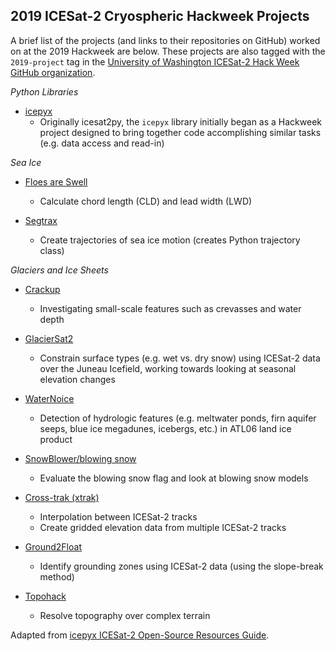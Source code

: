 2019 ICESat-2 Cryospheric Hackweek Projects
-------------------------------------------

A brief list of the projects (and links to their repositories on GitHub) worked on at the 2019 Hackweek are below. These projects are also tagged with the `2019-project` tag in the [University of Washington ICESat-2 Hack Week GitHub organization](https://github.com/ICESAT-2HackWeek).

*Python Libraries*

- [icepyx](https://github.com/icesat2py/icepyx)
    - Originally icesat2py, the `icepyx` library initially began as a Hackweek project designed to bring together code accomplishing similar tasks (e.g. data access and read-in)

*Sea Ice*

- [Floes are Swell](https://github.com/ICESAT-2HackWeek/Floes-are-Swell)
  - Calculate chord length (CLD) and lead width (LWD)

- [Segtrax](https://github.com/ICESAT-2HackWeek/segtrax)

  - Create trajectories of sea ice motion (creates Python trajectory class)

*Glaciers and Ice Sheets*

- [Crackup](https://github.com/ICESAT-2HackWeek/crackup)

  - Investigating small-scale features such as crevasses and water depth

- [GlacierSat2](https://github.com/ICESAT-2HackWeek/glaciersat2)

  - Constrain surface types (e.g. wet vs. dry snow) using ICESat-2 data over the Juneau Icefield, working towards looking at seasonal elevation changes

- [WaterNoice](https://github.com/ICESAT-2HackWeek/WaterNoice)

  - Detection of hydrologic features (e.g. meltwater ponds, firn aquifer seeps, blue ice megadunes, icebergs, etc.) in ATL06 land ice product

- [SnowBlower/blowing snow](https://github.com/ICESAT-2HackWeek/Snowblower)

  - Evaluate the blowing snow flag and look at blowing snow models

- [Cross-trak (xtrak)](https://github.com/ICESAT-2HackWeek/xtrak)

  - Interpolation between ICESat-2 tracks
  - Create gridded elevation data from multiple ICESat-2 tracks

- [Ground2Float](https://github.com/ICESAT-2HackWeek/ground2float) 

  - Identify grounding zones using ICESat-2 data (using the slope-break method)

- [Topohack](https://github.com/ICESAT-2HackWeek/topohack)

  - Resolve topography over complex terrain
  
  
Adapted from [icepyx ICESat-2 Open-Source Resources Guide](https://icepyx.readthedocs.io/en/latest/community/resources.html).
